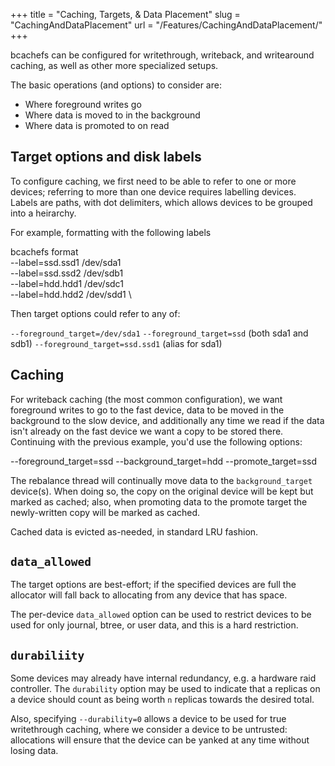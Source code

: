 +++
title = "Caching, Targets, & Data Placement"
slug = "CachingAndDataPlacement"
url = "/Features/CachingAndDataPlacement/"
+++

bcachefs can be configured for writethrough, writeback, and writearound caching, as well as other more specialized setups.

The basic operations (and options) to consider are:

- Where foreground writes go
- Where data is moved to in the background
- Where data is promoted to on read

## Target options and disk labels

To configure caching, we first need to be able to refer to one or more devices; referring to more than one device requires labelling devices. Labels are paths, with dot delimiters, which allows devices to be grouped into a heirarchy.

For example, formatting with the following labels

  bcachefs format    \
 --label=ssd.ssd1 /dev/sda1 \
 --label=ssd.ssd2 /dev/sdb1 \
 --label=hdd.hdd1 /dev/sdc1 \
 --label=hdd.hdd2 /dev/sdd1 \

Then target options could refer to any of:

 `--foreground_target=/dev/sda1`
 `--foreground_target=ssd` (both sda1 and sdb1)
 `--foreground_target=ssd.ssd1` (alias for sda1)

## Caching

For writeback caching (the most common configuration), we want foreground writes to go to the fast device, data to be moved in the background to the slow device, and additionally any time we read if the data isn't already on the fast device we want a copy to be stored there. Continuing with the previous example, you'd use the following options:

 --foreground_target=ssd
 --background_target=hdd
 --promote_target=ssd

The rebalance thread will continually move data to the `background_target` device(s). When doing so, the copy on the original device will be kept but marked as cached; also, when promoting data to the promote target the newly-written copy will be marked as cached.

Cached data is evicted as-needed, in standard LRU fashion.

## `data_allowed`

The target options are best-effort; if the specified devices are full the allocator will fall back to allocating from any device that has space.

The per-device `data_allowed` option can be used to restrict devices to be used for only journal, btree, or user data, and this is a hard restriction.

## `durabiliity`

Some devices may already have internal redundancy, e.g. a hardware raid controller. The `durability` option may be used to indicate that a replicas on a device should count as being worth `n` replicas towards the desired total.

Also, specifying `--durability=0` allows a device to be used for true writethrough caching, where we consider a device to be untrusted: allocations will ensure that the device can be yanked at any time without losing data.
